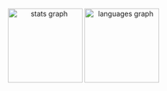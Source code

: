 ###

<div align="center">
  <img src="https://github-readme-stats.vercel.app/api?username=alkoleft&hide_title=true&show_icons=true&include_all_commits=true&count_private=true&disable_animations=false&theme=gruvbox&locale=en&hide_border=false&show=prs_merged" height="150" alt="stats graph"  />
  <img src="https://github-readme-stats.vercel.app/api/top-langs?username=alkoleft&locale=en&hide_title=false&layout=compact&card_width=320&langs_count=5&theme=gruvbox&hide_border=false" height="150" alt="languages graph"  />
</div>

###
